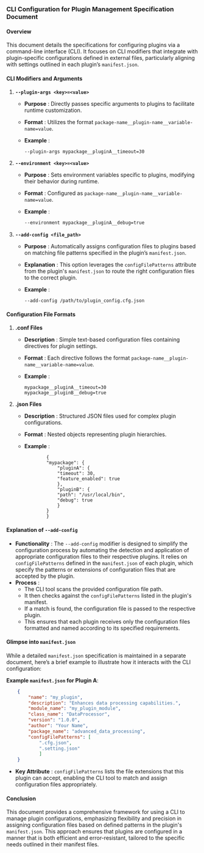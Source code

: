 ### CLI Configuration for Plugin Management Specification Document

#### Overview

This document details the specifications for configuring plugins via a
command-line interface (CLI). It focuses on CLI modifiers that integrate with
plugin-specific configurations defined in external files, particularly
aligning with settings outlined in each plugin’s `manifest.json`.

#### CLI Modifiers and Arguments

  1. **`--plugin-args <key>=<value>`**

     * **Purpose** : Directly passes specific arguments to plugins to facilitate runtime customization.
     * **Format** : Utilizes the format `package-name__plugin-name__variable-name=value`.
     * **Example** :
        
        ```        
        --plugin-args mypackage__pluginA__timeout=30
        ```     

  2. **`--environment <key>=<value>`**

     * **Purpose** : Sets environment variables specific to plugins, modifying their behavior during runtime.
     * **Format** : Configured as `package-name__plugin-name__variable-name=value`.
     * **Example** :
        
        ```bash
        --environment mypackage__pluginA__debug=true
        ```
                

  3. **`--add-config <file_path>`**

     * **Purpose** : Automatically assigns configuration files to plugins based on matching file patterns specified in the plugin’s `manifest.json`.
     * **Explanation** : This option leverages the `configFilePatterns` attribute from the plugin's `manifest.json` to route the right configuration files to the correct plugin.
     * **Example** :
        
        ```
        --add-config /path/to/plugin_config.cfg.json
        ```
                
   
        

#### Configuration File Formats

  1. **.conf Files**

     * **Description** : Simple text-based configuration files containing directives for plugin settings.
     * **Format** : Each directive follows the format `package-name__plugin-name__variable-name=value`.
     * **Example** :
        
        ```      
        mypackage__pluginA__timeout=30
        mypackage__pluginB__debug=true
        ```       

  2. **.json Files**

     * **Description** : Structured JSON files used for complex plugin configurations.
     * **Format** : Nested objects representing plugin hierarchies.
     * **Example** :
        
        ```
                {
                "mypackage": {
                    "pluginA": {
                    "timeout": 30,
                    "feature_enabled": true
                    },
                    "pluginB": {
                    "path": "/usr/local/bin",
                    "debug": true
                    }
                }
                }
        ```
                

#### Explanation of `--add-config`

  * **Functionality** : The `--add-config` modifier is designed to simplify the configuration process by automating the detection and application of appropriate configuration files to their respective plugins. It relies on `configFilePatterns` defined in the `manifest.json` of each plugin, which specify the patterns or extensions of configuration files that are accepted by the plugin.
  * **Process** :
    * The CLI tool scans the provided configuration file path.
    * It then checks against the `configFilePatterns` listed in the plugin's manifest.
    * If a match is found, the configuration file is passed to the respective plugin.
    * This ensures that each plugin receives only the configuration files formatted and named according to its specified requirements.

#### Glimpse into `manifest.json`

While a detailed `manifest.json` specification is maintained in a separate
document, here’s a brief example to illustrate how it interacts with the CLI
configuration:

**Example `manifest.json` for Plugin A**:


    
```json
    {
        "name": "my_plugin",
        "description": "Enhances data processing capabilities.",
        "module_name": "my_plugin_module",
        "class_name": "DataProcessor",
        "version": "1.0.0",
        "author": "Your Name",
        "package_name": "advanced_data_processing",
        "configFilePatterns": [
            ".cfg.json",
            ".setting.json"
            ]
    }
```
    

  * **Key Attribute** : `configFilePatterns` lists the file extensions that this plugin can accept, enabling the CLI tool to match and assign configuration files appropriately.

#### Conclusion

This document provides a comprehensive framework for using a CLI to manage
plugin configurations, emphasizing flexibility and precision in assigning
configuration files based on defined patterns in the plugin's `manifest.json`.
This approach ensures that plugins are configured in a manner that is both
efficient and error-resistant, tailored to the specific needs outlined in
their manifest files.
